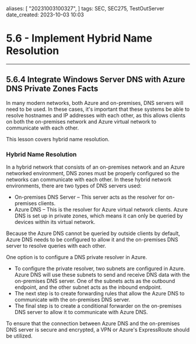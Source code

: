 

aliases: [ "20231003100327",  ]
tags: SEC, SEC275, TestOutServer
date_created: 2023-10-03 10:03

# 5.6 - Implement Hybrid Name Resolution
---
## 5.6.4 Integrate Windows Server DNS with Azure DNS Private Zones Facts

In many modern networks, both Azure and on-premises, DNS servers will need to be used. In these cases, it's important that these systems be able to resolve hostnames and IP addresses with each other, as this allows clients on both the on-premises network and Azure virtual network to communicate with each other.

This lesson covers hybrid name resolution.
### Hybrid Name Resolution
In a hybrid network that consists of an on-premises network and an Azure networked environment, DNS zones must be properly configured so the networks can communicate with each other. In these hybrid network environments, there are two types of DNS servers used:

- On-premises DNS Server – This server acts as the resolver for on-premises clients.
- Azure DNS – This is the resolver for Azure virtual network clients. Azure DNS is set up in private zones, which means it can only be queried by devices within its virtual network.

Because the Azure DNS cannot be queried by outside clients by default, Azure DNS needs to be configured to allow it and the on-premises DNS server to resolve queries with each other.

One option is to configure a DNS private resolver in Azure.

- To configure the private resolver, two subnets are configured in Azure. Azure DNS will use these subnets to send and receive DNS data with the on-premises DNS server. One of the subnets acts as the outbound endpoint, and the other subnet acts as the inbound endpoint.
- The next step is to create forwarding rules that allow the Azure DNS to communicate with the on-premises DNS server.
- The final step is to create a conditional forwarder on the on-premises DNS server to allow it to communicate with Azure DNS.

To ensure that the connection between Azure DNS and the on-premises DNS server is secure and encrypted, a VPN or Azure's ExpressRoute should be utilized.

